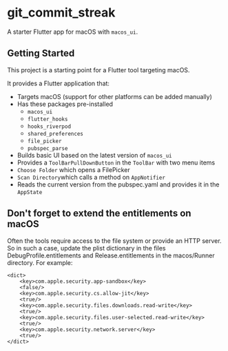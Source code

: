 # git_commit_streak

A starter Flutter app for macOS with `macos_ui`.

## Getting Started

This project is a starting point for a Flutter tool targeting macOS.

It provides a Flutter application that:
* Targets macOS (support for other platforms can be added manually)
* Has these packages pre-installed
  * `macos_ui` 
  * `flutter_hooks`
  * `hooks_riverpod`
  * `shared_preferences`
  * `file_picker`
  * `pubspec_parse`
* Builds basic UI based on the latest version of `macos_ui` 
* Provides a `ToolBarPullDownButton` in the `ToolBar` with two menu items
 * `Choose Folder` which opens a FilePicker
 * `Scan Directory`which calls a method on `AppNotifier`
* Reads the current version from the pubspec.yaml and provides it in the `AppState`

## Don't forget to extend the entitlements on macOS
Often the tools require access to the file system or provide an HTTP server. 
So in such a case, update the plist dictionary in the files DebugProfile.entitlements and Release.entitlements in the macos/Runner directory.
For example: 
```
<dict>
	<key>com.apple.security.app-sandbox</key>
	<false/>
	<key>com.apple.security.cs.allow-jit</key>
	<true/>
	<key>com.apple.security.files.downloads.read-write</key>
	<true/>
	<key>com.apple.security.files.user-selected.read-write</key>
	<true/>
	<key>com.apple.security.network.server</key>
	<true/>
</dict>
```

